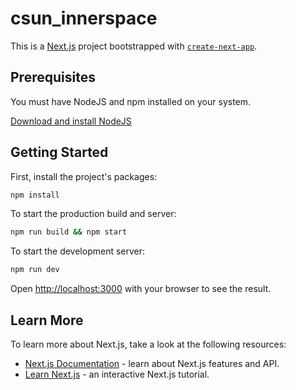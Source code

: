 # csun_innerspace

This is a [Next.js](https://nextjs.org/) project bootstrapped with [`create-next-app`](https://github.com/vercel/next.js/tree/canary/packages/create-next-app).

## Prerequisites

You must have NodeJS and npm installed on your system.

[Download and install NodeJS](https://nodejs.org/en/download/)

## Getting Started

First, install the project's packages:
```bash
npm install
```

To start the production build and server:
```bash
npm run build && npm start
```

To start the development server:
```bash
npm run dev
```

Open [http://localhost:3000](http://localhost:3000) with your browser to see the result.

## Learn More

To learn more about Next.js, take a look at the following resources:

- [Next.js Documentation](https://nextjs.org/docs) - learn about Next.js features and API.
- [Learn Next.js](https://nextjs.org/learn) - an interactive Next.js tutorial.
